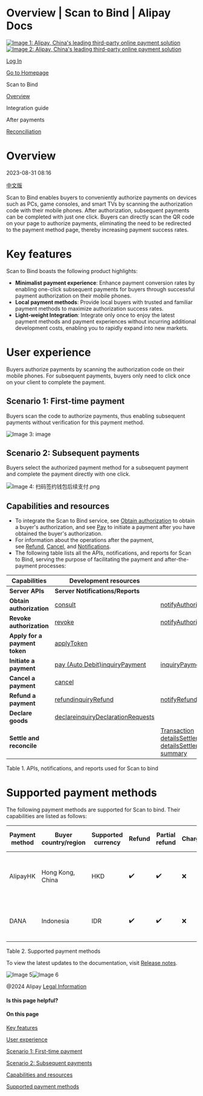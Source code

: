 Overview | Scan to Bind | Alipay Docs
===============
                        

[![Image 1: Alipay, China's leading third-party online payment solution](https://ac.alipay.com/storage/2024/3/26/d66c43c0-440d-4c97-9976-f2028a2c8c5e.svg)![Image 2: Alipay, China's leading third-party online payment solution](https://ac.alipay.com/storage/2024/3/26/a48bd336-aea0-4f16-bf83-616eacbb4434.svg)](/docs/)

[Log In](https://global.alipay.com/ilogin/account_login.htm?goto=https%3A%2F%2Fglobal.alipay.com%2Fdocs%2Fac%2Fscantopay_en%2Foverview)

[Go to Homepage](../../)

Scan to Bind

[Overview](/docs/ac/scantopay_en/overview)

Integration guide

After payments

[Reconciliation](/docs/ac/scantopay_en/settle_reconcile)

Overview
========

2023-08-31 08:16

[中文版](https://global.alipay.com/docs/ac/scantopay_cn/overview)

Scan to Bind enables buyers to conveniently authorize payments on devices such as PCs, game consoles, and smart TVs by scanning the authorization code with their mobile phones. After authorization, subsequent payments can be completed with just one click. Buyers can directly scan the QR code on your page to authorize payments, eliminating the need to be redirected to the payment method page, thereby increasing payment success rates.

Key features
============

Scan to Bind boasts the following product highlights:

*   **Minimalist payment experience**: Enhance payment conversion rates by enabling one-click subsequent payments for buyers through successful payment authorization on their mobile phones.
*   **Local payment methods**: Provide local buyers with trusted and familiar payment methods to maximize authorization success rates.
*   **Light-weight Integration**: Integrate only once to enjoy the latest payment methods and payment experiences without incurring additional development costs, enabling you to rapidly expand into new markets.

User experience
===============

Buyers authorize payments by scanning the authorization code on their mobile phones. For subsequent payments, buyers only need to click once on your client to complete the payment.

Scenario 1: First-time payment
------------------------------

Buyers scan the code to authorize payments, thus enabling subsequent payments without verification for this payment method.

![Image 3: image](https://idocs-assets.marmot-cloud.com/storage/idocs87c36dc8dac653c1/1692871550769-850f47d9-8b72-4b74-ad3d-4ba9017e23a7.png)

Scenario 2: Subsequent payments
-------------------------------

Buyers select the authorized payment method for a subsequent payment and complete the payment directly with one click.

![Image 4: 扫码签约钱包后续支付.png](https://idocs-assets.marmot-cloud.com/storage/idocs87c36dc8dac653c1/1693385123775-f28f5290-bef0-4372-9c08-53d8670a8ee2.png)

Capabilities and resources
--------------------------

*   To integrate the Scan to Bind service, see [Obtain authorization](https://global.alipay.com/docs/ac/scan_to_bind_en/authorization) to obtain a buyer's authorization, and see [Pay](https://global.alipay.com/docs/ac/scan_to_bind_en/pay) to initiate a payment after you have obtained the buyer's authorization.
*   For information about the operations after the payment, see [Refund](https://global.alipay.com/docs/ac/scan_to_bind_en/refund), [Cancel](https://global.alipay.com/docs/ac/scan_to_bind_en/cancel), and [Notifications](https://global.alipay.com/docs/ac/scan_to_bind_en/notification).
*   The following table lists all the APIs, notifications, and reports for Scan to Bind, serving the purpose of facilitating the payment and after-the-payment processes:



| **Capabilities** | **Development resources** | |
| --- | --- | --- |
| **Server APIs** | **Server** **Notifications/Reports** |
| **Obtain authorization** | [consult](https://global.alipay.com/docs/ac/ams/authconsult) | [notifyAuthorization](https://global.alipay.com/docs/ac/ams/notifyauth) |
| **Revoke authorization** | [revoke](https://global.alipay.com/docs/ac/ams/authrevocation) | [notifyAuthorization](https://global.alipay.com/docs/ac/ams/notifyauth) |
| **Apply for a payment token** | [applyToken](https://global.alipay.com/docs/ac/ams/accesstokenapp) |  |
| **Initiate a payment** | [pay (Auto Debit)](https://global.alipay.com/docs/ac/ams/payment_agreement)[inquiryPayment](https://global.alipay.com/docs/ac/ams/paymentri_online) | [inquiryPayment](https://global.alipay.com/docs/ac/ams/paymentrn_online) |
| **Cancel a payment** | [cancel](https://global.alipay.com/docs/ac/ams/paymentc_online) |  |
| **Refund a payment** | [refund](https://global.alipay.com/docs/ac/ams/refund_online)[inquiryRefund](https://global.alipay.com/docs/ac/ams/ir_online) | [notifyRefund](https://global.alipay.com/docs/ac/ams/notify_refund) |
| **Declare goods** | [declare](https://global.alipay.com/docs/ac/ams/declare)[inquiryDeclarationRequests](https://global.alipay.com/docs/ac/ams/inquirydeclare) |  |
| **Settle and reconcile** |  | [Transaction details](https://global.alipay.com/docs/ac/reconcile/transaction_details)[Settlement details](https://global.alipay.com/docs/ac/reconcile/settlement_details)[Settlement summary](https://global.alipay.com/docs/ac/reconcile/settlement_summary) |



Table 1. APIs, notifications, and reports used for Scan to bind

Supported payment methods
=========================

The following payment methods are supported for Scan to bind. Their capabilities are listed as follows:



| **Payment method** | **Buyer country/region** | **Supported currency** | **Refund** | **Partial refund** | **Chargeback** | **Minimum payment amount** | **Maximum payment amount** | **Refund period** |
| --- | --- | --- | --- | --- | --- | --- | --- | --- |
| AlipayHK | Hong Kong, China | HKD | ✔️ | ✔️ | ❌ | 0.01 HKD per transaction | 50,000 HKD per transaction；200,000 HDK per year | 365 days |
| DANA | Indonesia | IDR | ✔️ | ✔️ | ❌ | 300 IDR | 10,000,000 IDR per transaction; 20,000,000 IDR per day | 365 days |



Table 2. Supported payment methods

To view the latest updates to the documentation, visit [Release notes](https://global.alipay.com/docs/releasenotes).

![Image 5](https://ac.alipay.com/storage/2021/5/20/19b2c126-9442-4f16-8f20-e539b1db482a.png)![Image 6](https://ac.alipay.com/storage/2021/5/20/e9f3f154-dbf0-455f-89f0-b3d4e0c14481.png)

@2024 Alipay [Legal Information](https://global.alipay.com/docs/ac/platform/membership)

#### Is this page helpful?

#### On this page

[Key features](#uugdl "Key features")

[User experience](#2lQCL "User experience")

[Scenario 1: First-time payment](#4LBDz "Scenario 1: First-time payment")

[Scenario 2: Subsequent payments](#elK1T "Scenario 2: Subsequent payments")

[Capabilities and resources](#rcMbR "Capabilities and resources")

[Supported payment methods](#xGPEk "Supported payment methods")